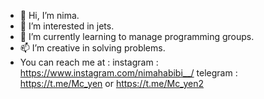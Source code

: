 - 👋 Hi, I’m nima.
- 👀 I’m interested in jets.
- 🌱 I’m currently learning to manage programming groups.
- 📫 I’m creative in solving problems.
- You can reach me at : instagram : https://www.instagram.com/nimahabibi__/
                            telegram : https://t.me/Mc_yen or https://t.me/Mc_yen2

<!---
MCnima/MCnima is a ✨ special ✨ repository because its `README.md` (this file) appears on your GitHub profile.
You can click the Preview link to take a look at your changes.
--->
